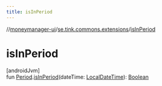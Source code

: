 ```yaml
---
title: isInPeriod
---
```

//[moneymanager-ui](../../index.html)/[se.tink.commons.extensions](index.html)/[isInPeriod](is-in-period.html)



# isInPeriod



[androidJvm]\
fun [Period](../com.tink.model.time/-period/index.html).[isInPeriod](is-in-period.html)(dateTime: [LocalDateTime](https://developer.android.com/reference/kotlin/java/time/LocalDateTime.html)): [Boolean](https://kotlinlang.org/api/latest/jvm/stdlib/kotlin/-boolean/index.html)




